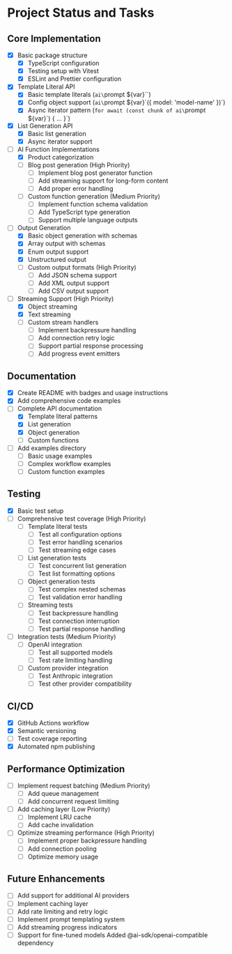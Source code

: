 # Project Status and Tasks

## Core Implementation

- [x] Basic package structure
  - [x] TypeScript configuration
  - [x] Testing setup with Vitest
  - [x] ESLint and Prettier configuration
- [x] Template Literal API
  - [x] Basic template literals (`ai\`prompt ${var}\``)
  - [x] Config object support (`ai\`prompt ${var}\`({ model: 'model-name' })`)
  - [x] Async iterator pattern (`for await (const chunk of ai\`prompt ${var}\`) { ... }`)
- [x] List Generation API
  - [x] Basic list generation
  - [x] Async iterator support
- [ ] AI Function Implementations
  - [x] Product categorization
  - [ ] Blog post generation (High Priority)
    - [ ] Implement blog post generator function
    - [ ] Add streaming support for long-form content
    - [ ] Add proper error handling
  - [ ] Custom function generation (Medium Priority)
    - [ ] Implement function schema validation
    - [ ] Add TypeScript type generation
    - [ ] Support multiple language outputs
- [ ] Output Generation
  - [x] Basic object generation with schemas
  - [x] Array output with schemas
  - [x] Enum output support
  - [x] Unstructured output
  - [ ] Custom output formats (High Priority)
    - [ ] Add JSON schema support
    - [ ] Add XML output support
    - [ ] Add CSV output support
- [ ] Streaming Support (High Priority)
  - [x] Object streaming
  - [x] Text streaming
  - [ ] Custom stream handlers
    - [ ] Implement backpressure handling
    - [ ] Add connection retry logic
    - [ ] Support partial response processing
    - [ ] Add progress event emitters

## Documentation

- [x] Create README with badges and usage instructions
- [x] Add comprehensive code examples
- [ ] Complete API documentation
  - [x] Template literal patterns
  - [x] List generation
  - [x] Object generation
  - [ ] Custom functions
- [ ] Add examples directory
  - [ ] Basic usage examples
  - [ ] Complex workflow examples
  - [ ] Custom function examples

## Testing

- [x] Basic test setup
- [ ] Comprehensive test coverage (High Priority)
  - [ ] Template literal tests
    - [ ] Test all configuration options
    - [ ] Test error handling scenarios
    - [ ] Test streaming edge cases
  - [ ] List generation tests
    - [ ] Test concurrent list generation
    - [ ] Test list formatting options
  - [ ] Object generation tests
    - [ ] Test complex nested schemas
    - [ ] Test validation error handling
  - [ ] Streaming tests
    - [ ] Test backpressure handling
    - [ ] Test connection interruption
    - [ ] Test partial response handling
- [ ] Integration tests (Medium Priority)
  - [ ] OpenAI integration
    - [ ] Test all supported models
    - [ ] Test rate limiting handling
  - [ ] Custom provider integration
    - [ ] Test Anthropic integration
    - [ ] Test other provider compatibility

## CI/CD

- [x] GitHub Actions workflow
- [x] Semantic versioning
- [ ] Test coverage reporting
- [x] Automated npm publishing

## Performance Optimization

- [ ] Implement request batching (Medium Priority)
  - [ ] Add queue management
  - [ ] Add concurrent request limiting
- [ ] Add caching layer (Low Priority)
  - [ ] Implement LRU cache
  - [ ] Add cache invalidation
- [ ] Optimize streaming performance (High Priority)
  - [ ] Implement proper backpressure handling
  - [ ] Add connection pooling
  - [ ] Optimize memory usage

## Future Enhancements

- [ ] Add support for additional AI providers
- [ ] Implement caching layer
- [ ] Add rate limiting and retry logic
- [ ] Implement prompt templating system
- [ ] Add streaming progress indicators
- [ ] Support for fine-tuned models
Added @ai-sdk/openai-compatible dependency
